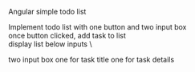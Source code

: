 Angular simple todo list

Implement todo list
with one button and two input box \
once button clicked, add task to list \
display list below inputs \

two input box
one for task title
one for task details
